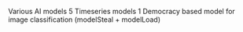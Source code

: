 Various AI models
5 Timeseries models
1 Democracy based model for image classification (modelSteal + modelLoad)
